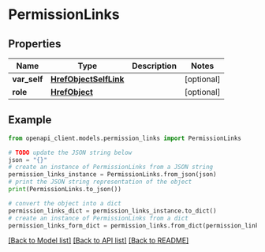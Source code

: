 # PermissionLinks


## Properties

Name | Type | Description | Notes
------------ | ------------- | ------------- | -------------
**var_self** | [**HrefObjectSelfLink**](HrefObjectSelfLink.md) |  | [optional] 
**role** | [**HrefObject**](HrefObject.md) |  | [optional] 

## Example

```python
from openapi_client.models.permission_links import PermissionLinks

# TODO update the JSON string below
json = "{}"
# create an instance of PermissionLinks from a JSON string
permission_links_instance = PermissionLinks.from_json(json)
# print the JSON string representation of the object
print(PermissionLinks.to_json())

# convert the object into a dict
permission_links_dict = permission_links_instance.to_dict()
# create an instance of PermissionLinks from a dict
permission_links_form_dict = permission_links.from_dict(permission_links_dict)
```
[[Back to Model list]](../README.md#documentation-for-models) [[Back to API list]](../README.md#documentation-for-api-endpoints) [[Back to README]](../README.md)


